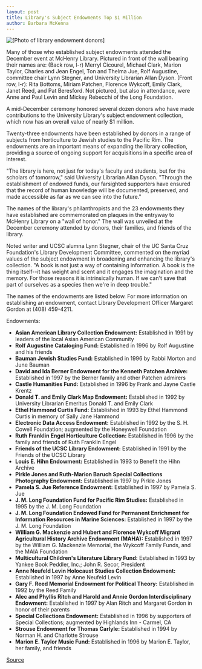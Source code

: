 ```yaml
---
layout: post
title: Library's Subject Endowments Top $1 Million
author: Barbara McKenna
---
```


![\[Photo of library endowment donors\]][1]

Many of those who established subject endowments attended the December event at McHenry Library. Pictured in front of the wall bearing their names are: (Back row,  l-r) Merryl Cicourel, Michael Clark, Marion Taylor, Charles and Jean Engel, Ton and Thelma Jue, Rolf Augustine, committee chair Lynn Stegner, and University Librarian Allan Dyson. (Front row, l-r): Rita Bottoms, Miriam Patchen, Florence Wykcoff, Emily Clark, Janet Reed, and Pat Beresford. Not pictured, but also in attendance, were Anne and Paul Levin and Mickey Rebecchi of the Long Foundation.

A mid-December ceremony honored several dozen donors who have made contributions to the University Library's subject endowment collection, which now has an overall value of nearly $1 million.

Twenty-three endowments have been established by donors in a range of subjects from horticulture to Jewish studies to the Pacific Rim. The endowments are an important means of expanding the library collection, providing a source of ongoing support for acquisitions in a specific area of interest.

"The library is here, not just for today's faculty and students, but for the scholars of tomorrow," said University Librarian Allan Dyson. "Through the establishment of endowed funds, our farsighted supporters have ensured that the record of human knowledge will be documented, preserved, and made accessible as far as we can see into the future."

The names of the library's philanthropists and the 23 endowments they have established are commemorated on plaques in the entryway to McHenry Library on a "wall of honor." The wall was unveiled at the December ceremony attended by donors, their families, and friends of the library.

Noted writer and UCSC alumna Lynn Stegner, chair of the UC Santa Cruz Foundation's Library Development Committee, commented on the myriad values of the subject endowment in broadening and enhancing the library's collection. "A book is not just a way of containing information. A book is the thing itself--it has weight and scent and it engages the imagination and the memory. For those reasons it is intrinsically human. If we can't save that part of ourselves as a species then we're in deep trouble."

The names of the endowments are listed below. For more information on establishing an endowment, contact Library Development Officer Margaret Gordon at (408) 459-4211.

Endowments:
* **Asian American Library Collection Endowment:** Established in 1991 by leaders of the local Asian American Community
* **Rolf Augustine Cataloging Fund:** Established in 1996 by Rolf Augustine and his friends
* **Bauman Jewish Studies Fund:** Established in 1996 by Rabbi Morton and June Bauman
* **David and Ida Berner Endowment for the Kenneth Patchen Archive:** Established in 1997 by the Berner family and other Patchen admirers
* **Castle Humanities Fund:** Established in 1996 by Frank and Jayne Castle Krentz
* **Donald T. and Emily Clark Map Endowment:** Established in 1992 by University Librarian Emeritus Donald T. and Emily Clark
* **Ethel Hammond Curtis Fund:** Established in 1993 by Ethel Hammond Curtis in memory of Sally Jane Hammond
* **Electronic Data Access Endowment:** Established in 1992 by the S. H. Cowell Foundation; augmented by the Honeywell Foundation
* **Ruth Franklin Engel Horticulture Collection:** Established in 1996 by the family and friends of Ruth Franklin Engel
* **Friends of the UCSC Library Endowment:** Established in 1991 by the Friends of the UCSC Library
* **Louis E. Hihn Endowment:** Established in 1993 to Benefit the Hihn Archive
* **Pirkle Jones and Ruth-Marion Baruch Special Collections Photography Endowment:** Established in 1997 by Pirkle Jones
* **Pamela S. Jue Reference Endowment:** Established in 1997 by Pamela S. Jue
* **J. M. Long Foundation Fund for Pacific Rim Studies:** Established in 1995 by the J. M. Long Foundation
* **J. M. Long Foundation Endowed Fund for Permanent Enrichment for Information Resources in Marine Sciences:** Established in 1997 by the J. M. Long Foundation
* **William G. Mackenzie and Hubert and Florence Wykcoff Migrant Agricultural History Archive Endowment (MAHA):** Established in 1997 by the William G. Mackenzie Memorial, the Wykcoff Family Funds, and the MAIA Foundation
* **Multicultural Children's Literature Library Fund:** Established in 1993 by Yankee Book Peddler, Inc.; John R. Secor, President
* **Anne Neufeld Levin Holocaust Studies Collection Endowment:** Established in 1997 by Anne Neufeld Levin
* **Gary F. Reed Memorial Endowment for Political Theory:** Established in 1992 by the Reed Family
* **Alec and Phyllis Ritch and Harold and Annie Gordon Interdisciplinary Endowment:** Established in 1997 by Alan Ritch and Margaret Gordon in honor of their parents
* **Special Collections Endowment:** Established in 1996 by supporters of Special Collections; augmented by Highlands Inn - Carmel, CA
* **Strouse Endowment for Thomas Carlyle:** Established in 1994 by Norman H. and Charlotte Strouse
* **Marion E. Taylor Music Fund:** Established in 1996 by Marion E. Taylor, her family, and friends

[1]: http://www1.ucsc.edu/oncampus/art/library.98-01-12.gif

[Source](http://www1.ucsc.edu/oncampus/currents/97-98/01-12/library.htm "Permalink to Library subject endowments: 01-12-98")
